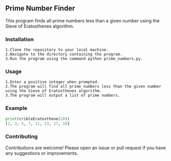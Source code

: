 ## Prime Number Finder
This program finds all prime numbers less than a given number using the Sieve of Eratosthenes algorithm.

### Installation
    1.Clone the repository to your local machine.
    2.Navigate to the directory containing the program.
    3.Run the program using the command python prime_numbers.py.

### Usage
    1.Enter a positive integer when prompted.
    2.The program will find all prime numbers less than the given number using the Sieve of Eratosthenes algorithm.
    3.The program will output a list of prime numbers.

### Example
```python
print(cribleEratosthene(20))
[2, 3, 5, 7, 11, 13, 17, 19]
```

### Contributing
Contributions are welcome! Please open an issue or pull request if you have any suggestions or improvements.